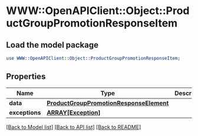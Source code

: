 # WWW::OpenAPIClient::Object::ProductGroupPromotionResponseItem

## Load the model package
```perl
use WWW::OpenAPIClient::Object::ProductGroupPromotionResponseItem;
```

## Properties
Name | Type | Description | Notes
------------ | ------------- | ------------- | -------------
**data** | [**ProductGroupPromotionResponseElement**](ProductGroupPromotionResponseElement.md) |  | [optional] 
**exceptions** | [**ARRAY[Exception]**](Exception.md) |  | [optional] 

[[Back to Model list]](../README.md#documentation-for-models) [[Back to API list]](../README.md#documentation-for-api-endpoints) [[Back to README]](../README.md)


